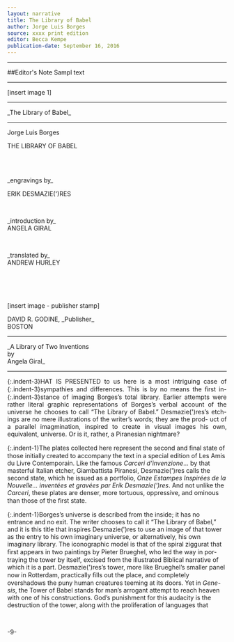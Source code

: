 ```yaml
---
layout: narrative
title: The Library of Babel
author: Jorge Luis Borges
source: xxxx print edition
editor: Becca Kempe
publication-date: September 16, 2016
---
```


---
##Editor's Note
Sampl text

---

[insert image 1]

---

<p class="centered">
_The Library of Babel_
 </p>
 
---

<a id="title-page">
<p class="centered large">Jorge Luis Borges</p>
<p class="centered larger">THE LIBRARY OF BABEL</p>
<br>
<br>
<p class="centered">_engravings by_
<br>
<p class="centered">ERIK DESMAZIE(')RES</p>
<br>
<p class="centered">_introduction by_
<br>
ANGELA GIRAL</p>
<br>
<p class="centered">_translated by_
<br>
ANDREW HURLEY</p>
<br>
<br>
<br>
<br>
[insert image - publisher stamp]
<br>
<p class="centered">DAVID R. GODINE, _Publisher_
<br>BOSTON</p>

---

<p class="centered">
_A Library of Two Inventions
<br>by 
<br>Angela Giral_
</p>

---

 <p align="justify">
{:.indent-3}HAT IS PRESENTED to us here is a most intriguing case of
{:.indent-3}sympathies and differences. This is by no means the ﬁrst in-
{:.indent-3}stance of imaging Borges’s total library. Earlier attempts were
rather literal graphic representations of Borges’s verbal account of the
universe he chooses to call “The Library of Babel.” Desmazie(')res’s etch-
ings are no mere illustrations of the writer’s words; they are the prod-
uct of a parallel imagmination, inspired to create in visual images his own, 
equivalent, universe. Or is it, rather, a Piranesian nightmare?

{:.indent-1}The plates collected here represent the second and ﬁnal state of those 
initially created to accompany the text in a special edition of Les Amis 
du Livre Contemporain. Like the famous _Carceri d’invenzione_... by that
masterful Italian etcher, Giambattista Piranesi, Desmazie(')res calls the 
second state, which he issued as a portfolio, _Onze Estampes Inspirées de 
la Nouvelle... inventées et gravées par Erik Desmazie(')res_. And not unlike the 
_Carceri_, these plates are denser, more tortuous, oppressive, and ominous than those of the ﬁrst state.

{:.indent-1}Borges’s universe is described from the inside; it has no entrance and 
no exit. The writer chooses to call it “The Library of Babel,” and it is this 
title that inspires Desmazie(')res to use an image of that tower as the entry 
to his own imaginary universe, or alternatively, his own imaginary 
library. The iconographic model is that of the spiral ziggurat that ﬁrst appears in two paintings by Pieter Brueghel, who led the way in por- 
traying the tower by itself, excised from the illustrated Biblical narrative 
of which it is a part. Desmazie(')res’s tower, more like Brueghel’s smaller 
panel now in Rotterdam, practically ﬁlls out the place, and completely 
overshadows the puny human creatures teeming at its doors. Yet in _Gene- 
sis_, the Tower of Babel stands for man’s arrogant attempt to reach heaven 
with one of his constructions. God’s punishment for this audacity is the 
destruction of the tower, along with the proliferation of languages that</p>
<br>
<p class="centered">-9-</p>



